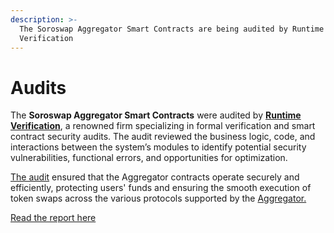 ```yaml
---
description: >-
  The Soroswap Aggregator Smart Contracts are being audited by Runtime
  Verification
---
```


# Audits

The **Soroswap Aggregator Smart Contracts** were audited by [**Runtime Verification**](https://runtimeverification.com), a renowned firm specializing in formal verification and smart contract security audits. The audit reviewed the business logic, code, and interactions between the system’s modules to identify potential security vulnerabilities, functional errors, and opportunities for optimization.

[The audit](https://github.com/soroswap/aggregator/blob/main/audits/2024-08-31\_Soroswap\_Aggregator\_Audit\_by\_RuntimeVerification.pdf) ensured that the Aggregator contracts operate securely and efficiently, protecting users' funds and ensuring the smooth execution of token swaps across the various protocols supported by the [Aggregator.](https://docs.soroswap.finance/01-concepts/aggregator)

[Read the report here](https://github.com/soroswap/aggregator/blob/main/audits/2024-08-31\_Soroswap\_Aggregator\_Audit\_by\_RuntimeVerification.pdf)
